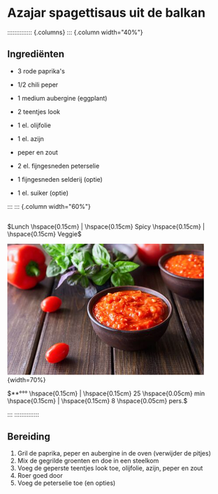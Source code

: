 # Azajar spagettisaus uit de balkan

:::::::::::::: {.columns}
::: {.column width="40%"}


## Ingrediënten

<!-- - <span style="color:brown;">1</span> pan -->
- 3 rode paprika's
- 1/2 chili peper
- 1 medium aubergine (eggplant)
- 2 teentjes look
- 1 el. olijfolie
- 1 el. azijn
- peper en zout
- 2 el. fijngesneden peterselie

- 1 fijngesneden selderij (optie)
- 1 el. suiker (optie)

:::
::: {.column width="60%"}

##

$Lunch \hspace{0.15cm} | \hspace{0.15cm} Spicy \hspace{0.15cm} | \hspace{0.15cm} Veggie$

![](images/spaghetti_pic.jpg){width=70%}

$**°°° \hspace{0.15cm} | \hspace{0.15cm} 25    \hspace{0.05cm} min \hspace{0.15cm} | \hspace{0.15cm} 8    \hspace{0.05cm} pers.$

:::
::::::::::::::



## Bereiding

1. Gril de paprika, peper en aubergine in de oven (verwijder de pitjes)
2. Mix de gegrilde groenten en doe in een steelkom
3. Voeg de geperste teentjes look toe, olijfolie, azijn, peper en zout
4. Roer goed door
5. Voeg de peterselie toe (en opties)

<!-- -------------------------------------------------- -->